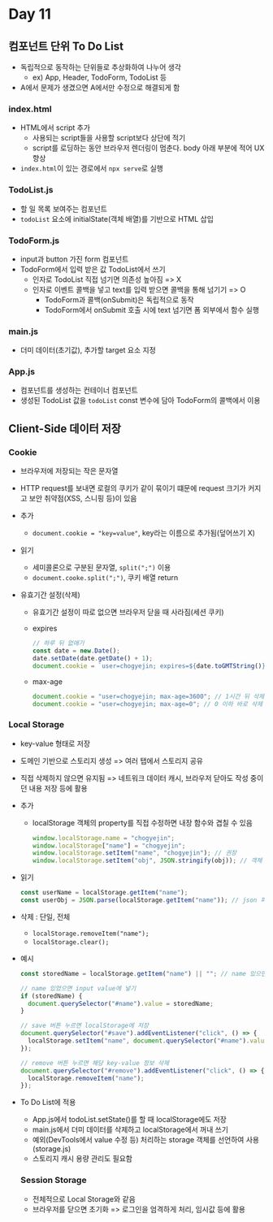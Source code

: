 # Day 11

## 컴포넌트 단위 To Do List

- 독립적으로 동작하는 단위들로 추상화하여 나누어 생각
  - ex) App, Header, TodoForm, TodoList 등
- A에서 문제가 생겼으면 A에서만 수정으로 해결되게 함

### index.html

- HTML에서 script 추가
  - 사용되는 script들을 사용할 script보다 상단에 적기
  - script를 로딩하는 동안 브라우저 렌더링이 멈춘다. body 아래 부분에 적어 UX 향상
- `index.html`이 있는 경로에서 `npx serve`로 실행

### TodoList.js

- 할 일 목록 보여주는 컴포넌트
- `todoList` 요소에 initialState(객체 배열)를 기반으로 HTML 삽입

### TodoForm.js

- input과 button 가진 form 컴포넌트
- TodoForm에서 입력 받은 값 TodoList에서 쓰기
  - 인자로 TodoList 직접 넘기면 의존성 높아짐 => X
  - 인자로 이벤트 콜백을 넣고 text를 입력 받으면 콜백을 통해 넘기기 => O
    - TodoForm과 콜백(onSubmit)은 독립적으로 동작
    - TodoForm에서 onSubmit 호출 시에 text 넘기면 폼 외부에서 함수 실행

### main.js

- 더미 데이터(초기값), 추가할 target 요소 지정

### App.js

- 컴포넌트를 생성하는 컨테이너 컴포넌트
- 생성된 TodoList 값을 `todoList` const 변수에 담아 TodoForm의 콜백에서 이용

## Client-Side 데이터 저장

### Cookie

- 브라우저에 저장되는 작은 문자열
- HTTP request를 보내면 로컬의 쿠키가 같이 묶이기 떄문에 request 크기가 커지고 보안 취약점(XSS, 스니핑 등)이 있음
- 추가
  - `document.cookie = "key=value"`, key라는 이름으로 추가됨(덮어쓰기 X)
- 읽기
  - 세미콜론으로 구분된 문자열, `split(";")` 이용
  - `document.cooke.split(";")`, 쿠키 배열 return
- 유효기간 설정(삭제)

  - 유효기간 설정이 따로 없으면 브라우저 닫을 때 사라짐(세션 쿠키)
  - expires

    ```javascript
    // 하루 뒤 없애기
    const date = new.Date();
    date.setDate(date.getDate() + 1);
    document.cookie = `user=chogyejin; expires=${date.toGMTString()}`;
    ```

  - max-age

    ```javascript
    document.cookie = "user=chogyejin; max-age=3600"; // 1시간 뒤 삭제
    document.cookie = "user=chogyejin; max-age=0"; // 0 이하 바로 삭제
    ```

### Local Storage

- key-value 형태로 저장
- 도메인 기반으로 스토리지 생성 => 여러 탭에서 스토리지 공유
- 직접 삭제하지 않으면 유지됨 => 네트워크 데이터 캐시, 브라우저 닫아도 작성 중이던 내용 저장 등에 활용
- 추가

  - localStorage 객체의 property를 직접 수정하면 내장 함수와 겹칠 수 있음

    ```javascript
    window.localStorage.name = "chogyejin";
    window.localStorage["name"] = "chogyejin";
    window.localStorage.setItem("name", "chogyejin"); // 권장
    window.localStorage.setItem("obj", JSON.stringify(obj)); // 객체 저장
    ```

- 읽기
  ```javascript
  const userName = localStorage.getItem("name");
  const userObj = JSON.parse(localStorage.getItem("name")); // json 파싱
  ```
- 삭제 : 단일, 전체

  - `localStorage.removeItem("name");`
  - `localStorage.clear();`

- 예시

  ```javascript
  const storedName = localStorage.getItem("name") || ""; // name 있으면 get, 없으면 빈 문자열

  // name 있었으면 input value에 넣기
  if (storedName) {
    document.querySelector("#name").value = storedName;
  }

  // save 버튼 누르면 localStorage에 저장
  document.querySelector("#save").addEventListener("click", () => {
    localStorage.setItem("name", document.querySelector("#name").value);
  });

  // remove 버튼 누르면 해당 key-value 정보 삭제
  document.querySelector("#remove").addEventListener("click", () => {
    localStorage.removeItem("name");
  });
  ```

- To Do List에 적용

  - App.js에서 todoList.setState()를 할 때 localStorage에도 저장
  - main.js에서 더미 데이터를 삭제하고 localStorage에서 꺼내 쓰기
  - 예외(DevTools에서 value 수정 등) 처리하는 storage 객체를 선언하여 사용(storage.js)
  - 스토리지 캐시 용량 관리도 필요함

  ### Session Storage

  - 전체적으로 Local Storage와 같음
  - 브라우저를 닫으면 초기화 => 로그인을 엄격하게 처리, 임시값 등에 활용

